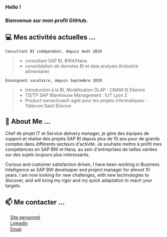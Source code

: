 ### Hello !
### Bienvenue sur mon profil GitHub.

## 💻 Mes activités actuelles ...

```
Consultant BI indépendant, depuis Août 2020
```
>- consultant SAP BI, BW4/Hana
>- consolidation de données BI et data analysis (Industrie alimentaire)


```
Enseignant vacataire, depuis Septembre 2020
```
>- Introduction à la BI, Modélisation OLAP : CNAM St Etienne
>- TD/TP SAP Warehouse Management : IUT Lyon 2
>- Product owner/coach agile pour les projets informatiques : Télécom Saint Etienne


## 💬 About Me ...
Chef de projet IT et Service delivery manager, je gère des équipes de support et réalise des projets SAP BI depuis plus de 10 ans pour de grands comptes dans différents secteurs d'activité. Je souhaite mettre à profit mes compétences en SAP BW et Hana, au sein d'entreprises de tailles variées sur des sujets toujours plus intéressants.

Curious and customer satisfaction driven, I have been working in Business Intelligence as SAP BW developper and project manager for almost 10 years.
I am now looking for new challenges, with new technologies to discover, and will bring my rigor and my quick adaptation to reach your targets. 

## 📫 Me contacter ...
<p>
  <a href="https://jeremydubreuil.fr/"><img src="https://img.icons8.com/color/96/000000/internet.png" height="16"/>Site personnel</a><br>
  <a href="https://www.linkedin.com/in/jeremydubreuil/"><img src="https://img.icons8.com/color/96/000000/linkedin-circled.png" height="16"/>LinkedIn</a><br>
  <a href="mailto:jeremy.dubreuil@gmail.com"><img src="https://img.icons8.com/color/96/000000/email.png" height="16"/>Email</a>
</p>
